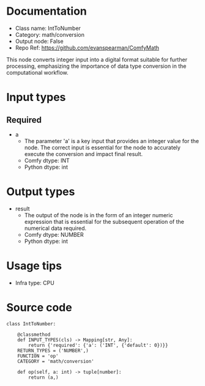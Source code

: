 # Documentation
- Class name: IntToNumber
- Category: math/conversion
- Output node: False
- Repo Ref: https://github.com/evanspearman/ComfyMath

This node converts integer input into a digital format suitable for further processing, emphasizing the importance of data type conversion in the computational workflow.

# Input types
## Required
- a
    - The parameter 'a' is a key input that provides an integer value for the node. The correct input is essential for the node to accurately execute the conversion and impact final result.
    - Comfy dtype: INT
    - Python dtype: int

# Output types
- result
    - The output of the node is in the form of an integer numeric expression that is essential for the subsequent operation of the numerical data required.
    - Comfy dtype: NUMBER
    - Python dtype: int

# Usage tips
- Infra type: CPU

# Source code
```
class IntToNumber:

    @classmethod
    def INPUT_TYPES(cls) -> Mapping[str, Any]:
        return {'required': {'a': ('INT', {'default': 0})}}
    RETURN_TYPES = ('NUMBER',)
    FUNCTION = 'op'
    CATEGORY = 'math/conversion'

    def op(self, a: int) -> tuple[number]:
        return (a,)
```